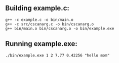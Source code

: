 
## Building example.c:
```shell
g++ -c example.c -o bin/main.o
g++ -c src/cscanarg.c -o bin/cscanarg.o
g++ bin/main.o bin/cscanarg.o -o bin/example.exe
```

## Running example.exe:
```shell
./bin/example.exe 1 2 7.77 0.42256 "hello mom"
```
